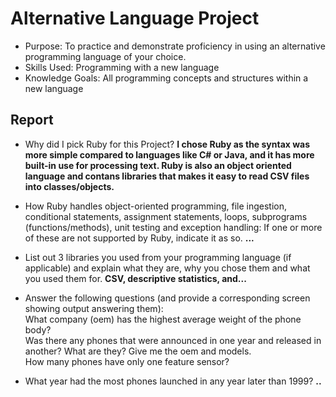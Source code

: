 # Alternative Language Project
- Purpose: To practice and demonstrate proficiency in using an alternative programming language of your choice.
- Skills Used: Programming with a new language 
- Knowledge Goals: All programming concepts and structures within a new language 
## Report

- Why did I pick Ruby for this Project?
  **I chose Ruby as the syntax was more simple compared to languages like C# or Java, and it has more built-in use for processing text. Ruby is also an object oriented language and contans libraries that makes it easy to read CSV files into classes/objects.**
  
- How Ruby handles object-oriented programming, file ingestion, conditional statements, assignment statements, loops, subprograms (functions/methods), unit testing and exception handling: If one or more of these are not supported by Ruby, indicate it as so.
  **...**
  
- List out 3 libraries you used from your programming language (if applicable) and explain what they are, why you chose them and what you used them for.
  **CSV, descriptive statistics, and...**

- Answer the following questions (and provide a corresponding screen showing output answering them):\
  What company (oem) has the highest average weight of the phone body?\
  Was there any phones that were announced in one year and released in another? What are they? Give me the oem and models.\
  How many phones have only one feature sensor?
  
- What year had the most phones launched in any year later than 1999? 
  **..**
